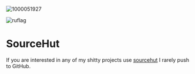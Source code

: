 ![1000051927](https://github.com/user-attachments/assets/36d4cdc2-e76d-48c8-8558-f70b98ea7808)

![ruflag](https://github.com/user-attachments/assets/bba18ae5-dd40-4dca-a0c8-7f52406538e9)


# SourceHut
If you are interested in any of my shitty projects use [sourcehut](https://sr.ht/~cookieconsent/) I rarely push to GitHub. 
